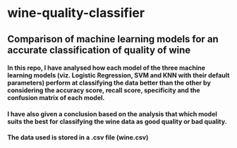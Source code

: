 # wine-quality-classifier
## Comparison of machine learning models for an accurate classification of quality of wine

#### In this repo, I have analysed how each model of the three machine learning models (viz. Logistic Regression, SVM and KNN with their default parameters) perform at classifying the data better than the other by considering the accuracy score, recall score, specificity and the confusion matrix of each model.

#### I have also given a conclusion based on the analysis that which model suits the best for classifying the wine data as good quality or bad quality. 

#### The data used is stored in a .csv file (wine.csv)
